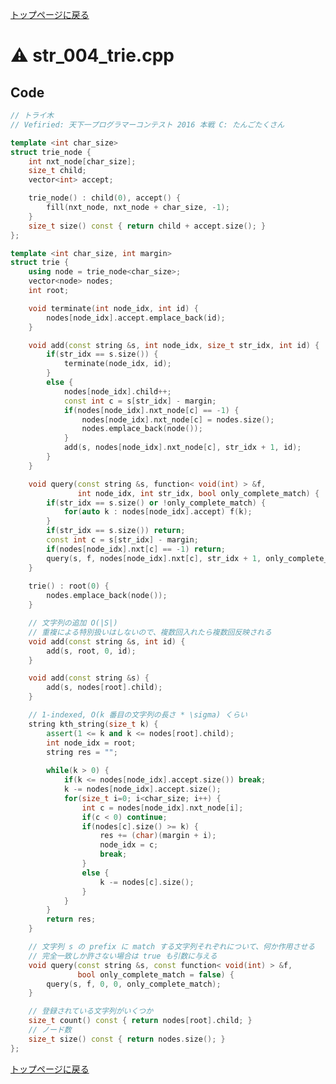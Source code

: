 <!-- mathjax config similar to math.stackexchange -->
<script type="text/x-mathjax-config">
  MathJax.Hub.Config({ tex2jax: { inlineMath: [ ['$','$'] ] } });
</script>
<script type="text/javascript"
  src="http://cdn.mathjax.org/mathjax/latest/MathJax.js?config=TeX-AMS_HTML">
</script>
<meta http-equiv="X-UA-Compatible" CONTENT="IE=EmulateIE7" />

<script type="text/javascript" src="https://cdnjs.cloudflare.com/ajax/libs/jquery/3.4.1/jquery.min.js"></script>
<link rel="stylesheet" href="../css/copy-button.css" />
<script type="text/javascript" src="../js/balloons.js"></script>
<script type="text/javascript" src="../js/copy-button.js"></script>



[トップページに戻る](../index.html)

# :warning: str\_004\_trie.cpp

## Code

```cpp
// トライ木
// Vefiried: 天下一プログラマーコンテスト 2016 本戦 C: たんごたくさん

template <int char_size>
struct trie_node {
    int nxt_node[char_size];
    size_t child;
    vector<int> accept;

    trie_node() : child(0), accept() {
        fill(nxt_node, nxt_node + char_size, -1);
    }
    size_t size() const { return child + accept.size(); }
};

template <int char_size, int margin>
struct trie {
    using node = trie_node<char_size>;
    vector<node> nodes;
    int root;

    void terminate(int node_idx, int id) {
        nodes[node_idx].accept.emplace_back(id);
    }

    void add(const string &s, int node_idx, size_t str_idx, int id) {
        if(str_idx == s.size()) {
            terminate(node_idx, id);
        }
        else {
            nodes[node_idx].child++;         
            const int c = s[str_idx] - margin;
            if(nodes[node_idx].nxt_node[c] == -1) {
                nodes[node_idx].nxt_node[c] = nodes.size();
                nodes.emplace_back(node());
            }
            add(s, nodes[node_idx].nxt_node[c], str_idx + 1, id);
        }
    }

    void query(const string &s, function< void(int) > &f,
               int node_idx, int str_idx, bool only_complete_match) {
        if(str_idx == s.size() or !only_complete_match) {
            for(auto k : nodes[node_idx].accept) f(k);
        }
        if(str_idx == s.size()) return;
        const int c = s[str_idx] - margin;
        if(nodes[node_idx].nxt[c] == -1) return;
        query(s, f, nodes[node_idx].nxt[c], str_idx + 1, only_complete_match);
    }
    
    trie() : root(0) {
        nodes.emplace_back(node());
    }

    // 文字列の追加 O(|S|)
    // 重複による特別扱いはしないので、複数回入れたら複数回反映される
    void add(const string &s, int id) {
        add(s, root, 0, id);
    }

    void add(const string &s) {
        add(s, nodes[root].child);
    }

    // 1-indexed, O(k 番目の文字列の長さ * \sigma) くらい
    string kth_string(size_t k) {
        assert(1 <= k and k <= nodes[root].child);
        int node_idx = root;
        string res = "";
        
        while(k > 0) {
            if(k <= nodes[node_idx].accept.size()) break;
            k -= nodes[node_idx].accept.size();
            for(size_t i=0; i<char_size; i++) {
                int c = nodes[node_idx].nxt_node[i];
                if(c < 0) continue;
                if(nodes[c].size() >= k) {
                    res += (char)(margin + i);
                    node_idx = c;
                    break;
                }
                else {
                    k -= nodes[c].size();
                }
            }
        }
        return res;
    }

    // 文字列 s の prefix に match する文字列それぞれについて、何か作用させる
    // 完全一致しか許さない場合は true も引数に与える
    void query(const string &s, const function< void(int) > &f,
               bool only_complete_match = false) {
        query(s, f, 0, 0, only_complete_match);
    }

    // 登録されている文字列がいくつか
    size_t count() const { return nodes[root].child; }
    // ノード数
    size_t size() const { return nodes.size(); }
};

```

[トップページに戻る](../index.html)
